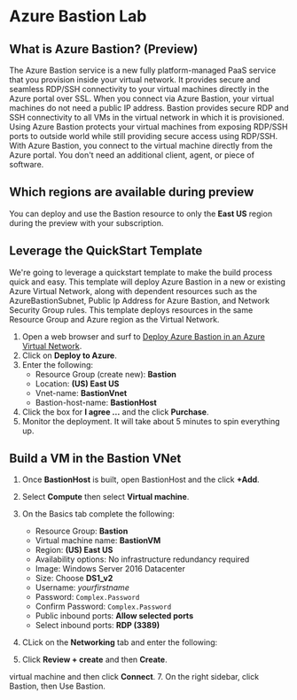 # Azure Bastion Lab

## What is Azure Bastion? (Preview)
  
The Azure Bastion service is a new fully platform-managed PaaS service that you provision inside your virtual network. It provides secure and seamless RDP/SSH connectivity to your virtual machines directly in the Azure portal over SSL. When you connect via Azure Bastion, your virtual machines do not need a public IP address.
Bastion provides secure RDP and SSH connectivity to all VMs in the virtual network in which it is provisioned. Using Azure Bastion protects your virtual machines from exposing RDP/SSH ports to outside world while still providing secure access using RDP/SSH. With Azure Bastion, you connect to the virtual machine directly from the Azure portal. You don't need an additional client, agent, or piece of software.

## Which regions are available during preview

You can deploy and use the Bastion resource to only the **East US** region during the preview with your subscription.

## Leverage the QuickStart Template

We're going to leverage a quickstart template to make the build process quick and easy.  This template will deploy Azure Bastion in a new or existing Azure Virtual Network, along with dependent resources such as the AzureBastionSubnet, Public Ip Address for Azure Bastion, and Network Security Group rules.
This template deploys resources in the same Resource Group and Azure region as the Virtual Network.

1. Open a web browser and surf to [Deploy Azure Bastion in an Azure Virtual Network](https://github.com/Azure/azure-quickstart-templates/tree/master/101-azure-bastion).
2. Click on **Deploy to Azure**.
3. Enter the following:
    * Resource Group (create new): **Bastion**
    * Location: **(US) East US**
    * Vnet-name: **BastionVnet**
    * Bastion-host-name: **BastionHost**
4. Click the box for **I agree ...** and the click **Purchase**.
5. Monitor the deployment.  It will take about 5 minutes to spin everything up.

## Build a VM in the Bastion VNet

1. Once **BastionHost** is built, open BastionHost and the click **+Add**.
2. Select **Compute** then select **Virtual machine**.
3. On the Basics tab complete the following:
    * Resource Group: **Bastion**
    * Virtual machine name: **BastionVM**
    * Region: **(US) East US**
    * Availability options: No infrastructure redundancy required
    * Image: Windows Server 2016 Datacenter
    * Size: Choose **DS1_v2**
    * Username: *yourfirstname*
    * Password: `Complex.Password`
    * Confirm Password: `Complex.Password`
    * Public inbound ports: **Allow selected ports**
    * Select inbound ports: **RDP (3389)**
4. CLick on the **Networking** tab and enter the following:
    
4. Click **Review + create** and then **Create**.


 virtual machine and then click **Connect**.
7. On the right sidebar, click Bastion, then Use Bastion.
